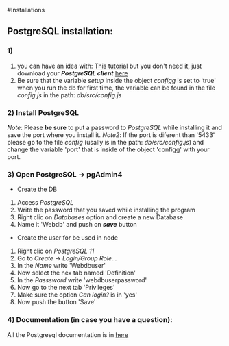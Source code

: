 
#Installations

## PostgreSQL installation:

### 1)
1. you can have an idea with: [This tutorial](https://www.youtube.com/watch?v=bOHysWYMZM0) but you don't need it, just download your **_PostgreSQL client_** [here](https://www.enterprisedb.com/downloads/postgres-postgresql-downloads)
2. Be sure that the variable _setup_ inside the object _configg_ is set to 'true' when you run the db for first time, the variable can be found in the file _config.js_ in the path: _db/src/config.js_

### 2) Install PostgreSQL
_Note_: Please **be sure** to put a password to _PostgreSQL_ while installing it and save the port where you install it.
_Note2_: If the port is diferent than '5433' please go to the file _config_ (usally is in the path: _db/src/config.js_) and change the variable 'port' that is inside of the object 'configg' with your port.

### 3) Open PostgreSQL -> pgAdmin4
- Create the DB
1. Access _PostgreSQL <version>_
2. Write the password that you saved while installing the program
3. Right clic on _Databases_ option and create a new Database
4. Name it 'Webdb' and push on **_save_** button
- Create the user for be used in node
1. Right clic on _PostgreSQL 11_
2. Go to _Create_ -> _Login/Group Role..._
3. In the _Name_ write 'Webdbuser'
4. Now select the nex tab named 'Definition'
5. In the _Passsword_ write 'webdbuserpassword'
6. Now go to the next tab 'Privileges'
7. Make sure the option _Can login?_ is in 'yes'
8. Now push the button 'Save'

### 4) Documentation (in case you have a question):
All the Postgresql documentation is in [here](http://docs.sequelizejs.com/manual/getting-started.html)